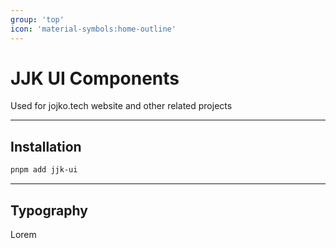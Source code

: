 ```yaml
---
group: 'top'
icon: 'material-symbols:home-outline'
---
```


# JJK UI Components

Used for jojko.tech website and other related projects

---

## Installation

```bash
pnpm add jjk-ui
```

---

## Typography

Lorem
